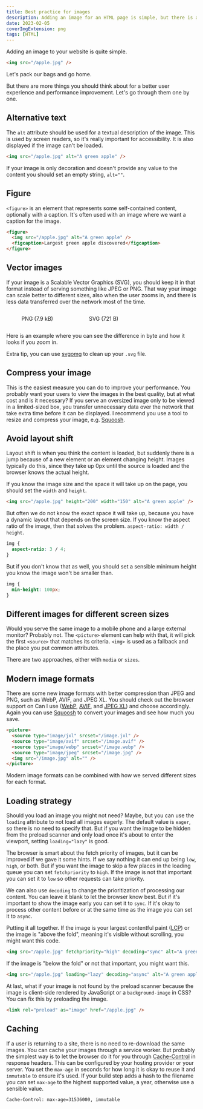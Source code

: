 ```yaml
---
title: Best practice for images
description: Adding an image for an HTML page is simple, but there is a lot you can improve for the best user experience and performance.
date: 2023-02-05
coverImgExtension: png
tags: [HTML]
---
```


Adding an image to your website is quite simple.

```html
<img src="/apple.jpg" />
```

Let's pack our bags and go home.

But there are more things you should think about for a better user experience and performance improvement. Let's go through them one by one.

## Alternative text

The `alt` attribute should be used for a textual description of the image. This is used by screen readers, so it's really important for accessibility. It is also displayed if the image can't be loaded.

```html
<img src="/apple.jpg" alt="A green apple" />
```

If your image is only decoration and doesn't provide any value to the content you should set an empty string, `alt=""`.

## Figure

`<figure>` is an element that represents some self-contained content, optionally with a caption. It's often used with an image where we want a caption for the image.

```html
<figure>
  <img src="/apple.jpg" alt="A green apple" />
  <figcaption>Largest green apple discovered</figcaption>
</figure>
```

## Vector images

If your image is a Scalable Vector Graphics (SVG), you should keep it in that format instead of serving something like JPEG or PNG. That way your image can scale better to different sizes, also when the user zooms in, and there is less data transferred over the network most of the time.

<section style="display: flex; gap: 15px; flex-wrap: wrap;">
  <figure>
    <ImgWithZoom src="/images/dev-blog/images-best-practice/example.png" alt="Example star in PNG" width="100"/>
    <figcaption>PNG (7.9 kB)</figcaption>
  </figure>
  <figure>
    <ImgWithZoom src="/images/dev-blog/images-best-practice/example.svg" alt="Example star in SVG" width="100"/>
    <figcaption>SVG (721 B)</figcaption>
  </figure>
</section>

Here is an example where you can see the difference in byte and how it looks if you zoom in.

Extra tip, you can use [svgomg](https://jakearchibald.github.io/svgomg/) to clean up your `.svg` file.

## Compress your image

This is the easiest measure you can do to improve your performance. You probably want your users to view the images in the best quality, but at what cost and is it necessary? If you serve an oversized image only to be viewed in a limited-sized box, you transfer unnecessary data over the network that take extra time before it can be displayed. I recommend you use a tool to resize and compress your image, e.g. [Squoosh](https://squoosh.app/).

## Avoid layout shift

Layout shift is when you think the content is loaded, but suddenly there is a jump because of a new element or an element changing height. Images typically do this, since they take up 0px until the source is loaded and the browser knows the actual height.

If you know the image size and the space it will take up on the page, you should set the `width` and `height`.

```html
<img src="/apple.jpg" height="200" width="150" alt="A green apple" />
```

But often we do not know the exact space it will take up, because you have a dynamic layout that depends on the screen size. If you know the aspect ratio of the image, then that solves the problem. `aspect-ratio: width / height`.

```css
img {
  aspect-ratio: 3 / 4;
}
```

But if you don't know that as well, you should set a sensible minimum height you know the image won't be smaller than.

```css
img {
  min-height: 100px;
}
```

## Different images for different screen sizes

Would you serve the same image to a mobile phone and a large external monitor? Probably not. The `<picture>` element can help with that, it will pick the first `<source>` that matches its criteria. `<img>` is used as a fallback and the place you put common attributes.

There are two approaches, either with `media` or `sizes`.

<ToggleView :options="['media', 'sizes']">
<template #0>

The `media` attribute accepts a media query and if true the source is valid to be shown.

```html
<picture>
  <source media="(min-width: 1000px)" srcset="/large.png" />
  <source media="(min-width: 500px)" srcset="/medium.png" />
  <source srcset="/small.png" />
  <img src="/medium.png" alt="monster evolution demo" />
</picture>
```

<picture>
  <source media="(min-width: 1000px)" srcset="/images/dev-blog/images-best-practice/large.png"/>
  <source media="(min-width: 500px)"  srcset="/images/dev-blog/images-best-practice/medium.png"/>
  <source srcset="/images/dev-blog/images-best-practice/small.png"/>
  <img src="/images/dev-blog/images-best-practice/medium.png" alt="monster evolution demo"/>
</picture>

Now try to resize the window and see how the monster evolves and devolves.

</template>
<template #1>

The `sizes` attribute is a comma-separated list with a pair of a media query and the preferred minimum width. The first valid media query is chosen. With `srcset` you can let the browser know the size of the image before it's downloaded. It's also a comma-separated list with a pair of the source and width in pixels suffixed with `w`.

```html
<picture>
  <source
    sizes="
      (min-width: 1000px) 300px,
      (min-width: 500px) 200px,
      100px,
    "
    srcset="/large.png 300w, /medium.png 200w, /small.png 100w"
  />
  <img src="/medium.png" alt="monster evolution demo" />
</picture>
```

The browser decides which image is best from the `srcset`, but we control it through `sizes`. `(min-width: 500px) 200px` means that if the screen is a minimum of 500 pixels, it should select an image that is 200px or wider. And if we look into our `srcset` that would be `medium.png` or `large.png` (the browser will be efficient and pick the smallest).

<picture>
  <source
    sizes="
      (min-width: 1000px) 300px,
      (min-width: 500px) 200px,
      100px,
    "
    srcset="
      /images/dev-blog/images-best-practice/large.png 300w,
      /images/dev-blog/images-best-practice/medium.png 200w,
      /images/dev-blog/images-best-practice/small.png 100w,
    "
  />
  <img src="/medium.png" alt="monster evolution demo" width="150"/>
</picture>

Note that when a larger image is loaded, the browser will keep using that even though the screen size decreases. To play around with this demo you would have to disable the cache in the developer tools and refresh the page on various screen widths.

</template>
</ToggleView>

## Modern image formats

<p>
There are some new image formats with better compression than JPEG and PNG, such as WebP, AVIF, and JPEG XL. You should check out the browser support on Can I use
  (<a href="https://caniuse.com/webp" target="_blank" rel="noreferrer">WebP</a>,
  <a href="https://caniuse.com/avif" target="_blank" rel="noreferrer">AVIF</a>, and
  <a href="https://caniuse.com/jpegxl" target="_blank" rel="noreferrer">JPEG XL</a>)
and choose accordingly. Again you can use <a href="https://squoosh.app/" target="_blank" rel="noreferrer">Squoosh</a> to convert your images and see how much you save.
</p>

```html
<picture>
  <source type="image/jxl" srcset="/image.jxl" />
  <source type="image/avif" srcset="/image.avif" />
  <source type="image/webp" srcset="/image.webp" />
  <source type="image/jpeg" srcset="/image.jpg" />
  <img src="/image.jpg" alt="" />
</picture>
```

Modern image formats can be combined with how we served different sizes for each format.

## Loading strategy

Should you load an image you might not need? Maybe, but you can use the `loading` attribute to not load all images eagerly. The default value is `eager`, so there is no need to specify that. But if you want the image to be hidden from the preload scanner and only load once it's about to enter the viewport, setting `loading="lazy"` is good.

The browser is smart about the fetch priority of images, but it can be improved if we gave it some hints. If we say nothing it can end up being `low`, `high`, or both. But if you want the image to skip a few places in the loading queue you can set `fetchpriority` to `high`. If the image is not that important you can set it to `low` so other requests can take priority.

We can also use `decoding` to change the prioritization of processing our content. You can leave it blank to let the browser know best. But if it's important to show the image early you can set it to `sync`. If it's okay to process other content before or at the same time as the image you can set it to `async`.

<p>
Putting it all together. If the image is your largest contentful paint (<a href="https://web.dev/lcp/" target="_blank" rel="noreferrer">LCP</a>) or the image is "above the fold", meaning it's visible without scrolling, you might want this code.
</p>

```html
<img src="/apple.jpg" fetchpriority="high" decoding="sync" alt="A green apple" />
```

If the image is "below the fold" or not that important, you might want this.

```html
<img src="/apple.jpg" loading="lazy" decoding="async" alt="A green apple" />
```

At last, what if your image is not found by the preload scanner because the image is client-side rendered by JavaScript or a `background-image` in CSS? You can fix this by preloading the image.

```html
<link rel="preload" as="image" href="/apple.jpg" />
```

## Caching

<p>
If a user is returning to a site, there is no need to re-download the same images. You can cache your images through a service worker. But probably the simplest way is to let the browser do it for you through <a href="https://developer.mozilla.org/en-US/docs/Web/HTTP/Headers/Cache-Control" target="_blank" rel="noreferrer">Cache-Control</a> in response headers. This can be configured by your hosting provider or your server. You set the <code>max-age</code> in seconds for how long it is okay to reuse it and <code>immutable</code> to ensure it's used. If your build step adds a hash to the filename you can set <code>max-age</code> to the highest supported value, a year, otherwise use a sensible value.
</p>

```
Cache-Control: max-age=31536000, immutable
```
